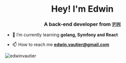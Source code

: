 <h1 align="center">Hey! I'm Edwin</h1>
<h3 align="center">A back-end developer from 🇫🇷</h3>

- 🌱 I’m currently learning **golang, Symfony and React**

- 📫 How to reach me **edwin.vautier@gmail.com**

<p><img align="left" src="https://github-readme-stats.vercel.app/api/top-langs?username=edwinvautier&show_icons=true&locale=en&layout=compact" alt="edwinvautier" /></p>
